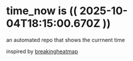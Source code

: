 # time_now is (( 2025-10-04T18:15:00.670Z ))

an automated repo that shows the currnent time

inspired by [breakingheatmap](https://github.com/breakingheatmap/breakingheatmap)
